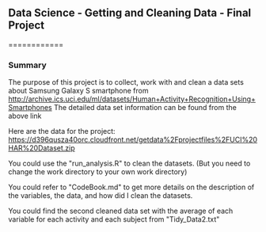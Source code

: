 ## Data Science - Getting and Cleaning Data - Final Project
============

### Summary

The purpose of this project is to collect, work with and clean a data sets about Samsung Galaxy S smartphone from 
http://archive.ics.uci.edu/ml/datasets/Human+Activity+Recognition+Using+Smartphones 
The detailed data set information can be found from the above link

Here are the data for the project:
https://d396qusza40orc.cloudfront.net/getdata%2Fprojectfiles%2FUCI%20HAR%20Dataset.zip 

You could use the "run_analysis.R" to clean the datasets. (But you need to change the work directory to your own work directory) 

You could refer to "CodeBook.md" to get more details on the description of the variables, the data, and how did I clean the datasets.

You could find the second cleaned data set with the average of each variable for each activity and each subject from "Tidy_Data2.txt"


